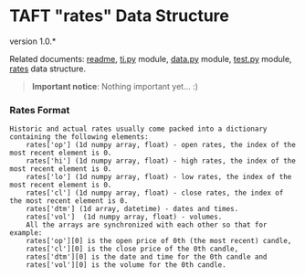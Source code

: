 TAFT "rates" Data Structure
===========================
version 1.0.*
  
Related documents: [readme](README.md), [ti.py](ti.md) module, [data.py](data.md) module, [test.py](test.md) module, [rates](rates.md) data structure.		

> **Important notice**:
> Nothing important yet... :)   

### Rates Format ###

	Historic and actual rates usually come packed into a dictionary containing the following elements:
		rates['op'] (1d numpy array, float) - open rates, the index of the most recent element is 0.
		rates['hi'] (1d numpy array, float) - high rates, the index of the most recent element is 0.
		rates['lo'] (1d numpy array, float) - low rates, the index of the most recent element is 0.
		rates['cl'] (1d numpy array, float) - close rates, the index of the most recent element is 0.
		rates['dtm'] (1d array, datetime) - dates and times. 
		rates['vol']  (1d numpy array, float) - volumes.
		All the arrays are synchronized with each other so that for example:
		rates['op'][0] is the open price of 0th (the most recent) candle, 
		rates['cl'][0] is the close price of the 0th candle,
		rates['dtm'][0] is the date and time for the 0th candle and
		rates['vol'][0] is the volume for the 0th candle.
